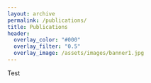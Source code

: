 ```yaml
---
layout: archive
permalink: /publications/
title: Publications
header:
  overlay_color: "#000"
  overlay_filter: "0.5"
  overlay_image: /assets/images/banner1.jpg
---
```


Test
